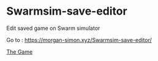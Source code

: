 # Swarmsim-save-editor
Edit saved game on Swarm simulator

Go to : https://morgan-simon.xyz/Swarmsim-save-editor/


[The Game](https://swarmsim.github.io "The Game")
